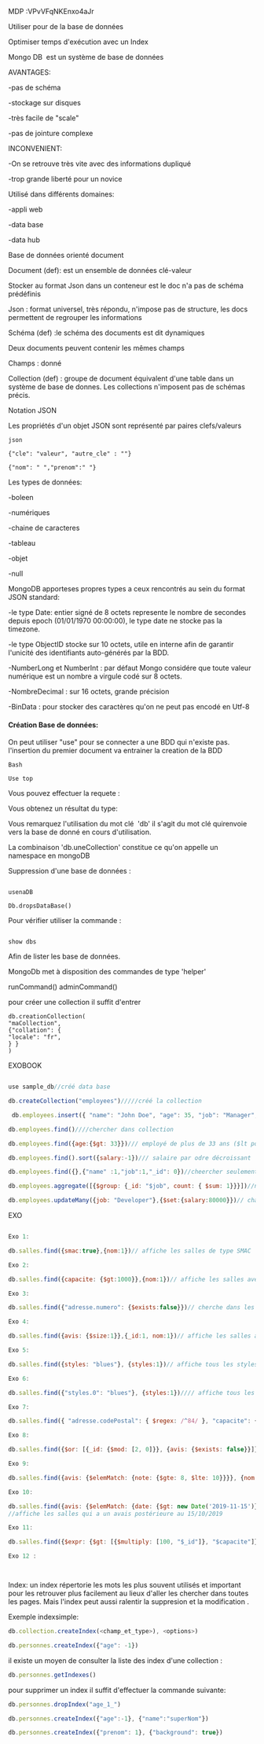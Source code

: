 

MDP :VPvVFqNKEnxo4aJr

Utiliser pour de la base de données

Optimiser temps d'exécution avec un Index

Mongo DB  est un système de base de données


AVANTAGES:

-pas de schéma

-stockage sur disques

-très facile de "scale"

-pas de jointure complexe


INCONVENIENT:

-On se retrouve très vite avec des informations dupliqué

-trop grande liberté pour un novice

Utilisé dans différents domaines:

-appli web

-data base

-data hub

Base de données orienté document

Document (def): est un ensemble de données clé-valeur

Stocker au format Json dans un conteneur est le doc n'a pas de schéma prédéfinis

Json : format universel, très répondu, n'impose pas de structure, les docs permettent de regrouper les informations

Schéma (def) :le schéma des documents est dit dynamiques

Deux documents peuvent contenir les mêmes champs

Champs : donné

Collection (def) : groupe de document équivalent d'une table dans un système de base de donnes. Les collections n'imposent pas de schémas précis.

Notation JSON

Les propriétés d'un objet JSON sont représenté par paires clefs/valeurs
```
json

{"cle": "valeur", "autre_cle" : ""}

{"nom": " ","prenom":" "}
```
Les types de données:

-boleen

-numériques

-chaine de caracteres

-tableau

-objet

-null

MongoDB apporteses propres types a ceux rencontrés au sein du format JSON standard:

-le type Date: entier signé de 8 octets represente le nombre de secondes depuis epoch (01/01/1970 00:00:00), le type date ne stocke pas la timezone.

-le type ObjectID stocke sur 10 octets, utile en interne afin de garantir l'unicité des identifiants auto-générés par la BDD.

-NumberLong et NumberInt : par défaut Mongo considére que toute valeur numérique est un nombre a virgule codé sur 8 octets.

-NombreDecimal : sur 16 octets, grande précision

-BinData : pour stocker des caractères qu'on ne peut pas encodé en Utf-8


#### Création Base de données:

On peut utiliser "use" pour se connecter a une BDD qui n'existe pas. l'insertion du premier document va entrainer la creation de la BDD

```
Bash

Use top
```



Vous pouvez effectuer la requete :

Vous obtenez un résultat du type:

Vous remarquez l'utilisation du mot clé  'db' il s'agit du mot clé quirenvoie vers la base de donné en cours d'utilisation.

La combinaison 'db.uneCollection' constitue ce qu'on appelle un namespace en mongoDB

Suppression d'une base de données :
```

usenaDB

Db.dropsDataBase()
```

Pour vérifier utiliser la commande :
```

show dbs
```

Afin de lister les base de données.

MongoDb met à disposition des commandes de type 'helper'

runCommand()
adminCommand()


pour créer une collection il suffit d'entrer 

```
db.creationCollection(
"maCollection",
{"collation": {
"locale": "fr",
} }
)
```


EXOBOOK
``` js

use sample_db//créé data base

db.createCollection("employees")/////créé la collection

 db.employees.insert({ "name": "John Doe", "age": 35, "job": "Manager", "salary": 80000 })////inseré dans collection

db.employees.find()////chercher dans collection

db.employees.find({age:{$gt: 33}})/// employé de plus de 33 ans ($lt pour moins de 33)

db.employees.find().sort({salary:-1})/// salaire par odre décroissant

db.employees.find({},{"name" :1,"job":1,"_id": 0})//cheercher seulement le nom et le job

db.employees.aggregate([{$group: {_id: "$job", count: { $sum: 1}}}])//nb employees par poste($ devant job pour variables)

db.employees.updateMany({job: "Developer"},{$set:{salary:80000}})// changer salaire dev
```

EXO
``` js

Exo 1:

db.salles.find({smac:true},{nom:1})// affiche les salles de type SMAC

Exo 2:

db.salles.find({capacite: {$gt:1000}},{nom:1})// affiche les salles avec une capacités de plus de 1000

Exo 3:

db.salles.find({"adresse.numero": {$exists:false}})// cherche dans les adresse ci le numéro est vide est affiche la salle ou il n'y a pas de numéro

Exo 4:

db.salles.find({avis: {$size:1}},{_id:1, nom:1})// affiche les salles avec leur identifiant qui ont 1 avis 

Exo 5:

db.salles.find({styles: "blues"}, {styles:1})// affiche tous les styles musicaux des salles qui ont du blues

Exo 6:

db.salles.find({"styles.0": "blues"}, {styles:1})//// affiche tous les styles musicaux des salles qui ont du blues en première position. premiere position= "styles.0"

Exo 7:

db.salles.find({ "adresse.codePostal": { $regex: /^84/ }, "capacite": { $lt: 500 } }, { "adresse.ville": 1,}) // ^84= commence par 84. affiche les salles avec un code postal commencent par 84 et qui on une capacité supérieur a 500 places.

Exo 8:

db.salles.find({$or: [{_id: {$mod: [2, 0]}}, {avis: {$exists: false}}]}, {_id: 1}) // Affiche les identifiants des salles qui ont un id pair et ou le champ avis est vide.

Exo 9:

db.salles.find({avis: {$elemMatch: {note: {$gte: 8, $lte: 10}}}}, {nom: 1})// affiche les salles dons au moins un des avis comporte une note entre 8 et 10

Exo 10:

db.salles.find({avis: {$elemMatch: {date: {$gt: new Date('2019-11-15')}}}}, {nom: 1})
//affiche les salles qui a un avais postérieure au 15/10/2019

Exo 11:

db.salles.find({$expr: {$gt: [{$multiply: [100, "$_id"]}, "$capacite"]}},{"nom": 1, "capacite": 1}) //affiche le nom est la capacité des salles dont le produit de la valeur de l'id par 100 est supérieur a la capacité. $expr va comparé les champs d'un meme document.

Exo 12 :




```


Index: un index répertorie les mots les plus souvent utilisés et important  pour les retrouver plus facilement au lieux d'aller les chercher dans toutes les pages. Mais l'index peut aussi ralentir la suppresion et la modification .

Exemple indexsimple:
``` js
db.collection.createIndex(<champ_et_type>), <options>)

db.personnes.createIndex({"age": -1})
```

il existe un moyen de consulter la liste des index d'une collection :
``` js
db.personnes.getIndexes()

```

pour supprimer un index il suffit d'effectuer la commande suivante:
``` js
db.personnes.dropIndex("age_1_")

db.personnes.createIndex({"age":-1}, {"name":"superNom"})

db.personnes.createIndex({"prenom": 1}, {"background": true})
```
